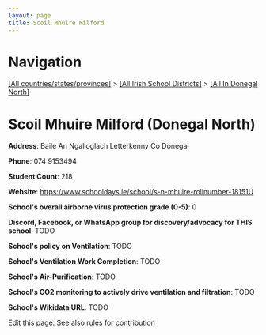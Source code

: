```yaml
---
layout: page
title: Scoil Mhuire Milford
---
```

# Navigation

[[All countries/states/provinces]](../../..) > [[All Irish School Districts]](../..) > [[All In Donegal North]](..)

# Scoil Mhuire Milford (Donegal North)

**Address**: Baile An Ngalloglach Letterkenny Co Donegal

**Phone**: 074 9153494

**Student Count**: 218

**Website**: <https://www.schooldays.ie/school/s-n-mhuire-rollnumber-18151U>

**School's overall airborne virus protection grade (0-5)**: 0

**Discord, Facebook, or WhatsApp group for discovery/advocacy for THIS school**: TODO

**School's policy on Ventilation**: TODO

**School's Ventilation Work Completion**: TODO

**School's Air-Purification**: TODO

**School's CO2 monitoring to actively drive ventilation and filtration**: TODO

**School's Wikidata URL**: TODO


[Edit this page](https://github.com/ventilate-schools/Ireland/edit/main/./Donegal_North/Scoil_Mhuire_Milford.md). See also [rules for contribution](../../../contribution-rules/)